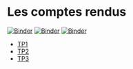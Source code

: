 # Les comptes rendus 
<!-- START doctoc generated TOC please keep comment here to allow auto update -->
<!-- DON'T EDIT THIS SECTION, INSTEAD RE-RUN doctoc TO UPDATE -->
[![Binder](https://mybinder.org/badge_logo.svg)](https://mybinder.org/v2/gh/BoussaidSyrine/Analyse-Numerique/tp1)
[![Binder](https://mybinder.org/badge_logo.svg)](https://mybinder.org/v2/gh/BoussaidSyrine/Analyse-Numerique/tp2)
[![Binder](https://mybinder.org/badge_logo.svg)](https://mybinder.org/v2/gh/BoussaidSyrine/Analyse-Numerique/tp2)

- [TP1][TP1]
- [TP2][TP2]
- [TP3][TP3]


[TP1]: https://github.com/BoussaidSyrine/TPN-1/blob/tp1/TP1.ipynb
[TP2]: https://github.com/BoussaidSyrine/Analyse-Numerique/blob/tp1/TP2.ipynb
[TP3]: https://github.com/BoussaidSyrine/Analyse-Numerique/blob/tp1/TP3.ipynb

